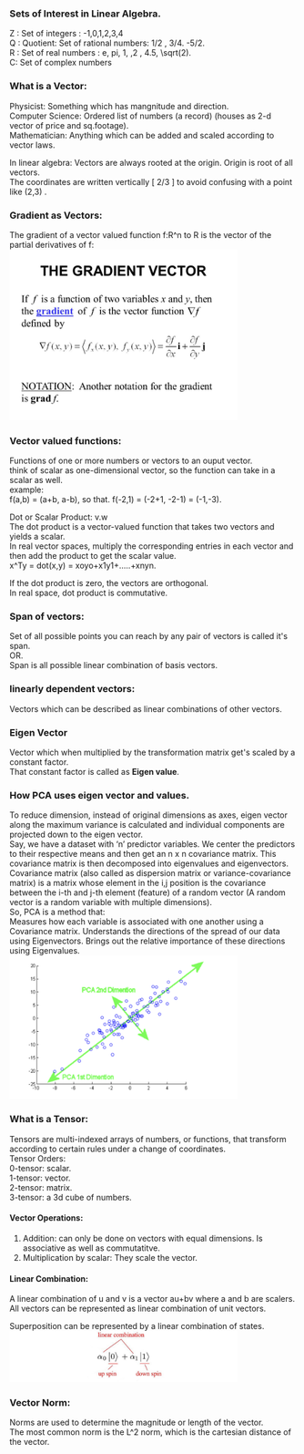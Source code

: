 ### Sets of Interest in Linear Algebra.   
Z : Set of integers : -1,0,1,2,3,4     
Q : Quotient: Set of rational numbers:  1/2 , 3/4. -5/2.   
R : Set of real numbers :  e, pi, 1, ,2 , 4.5, \sqrt(2).     
C:  Set of complex numbers    

### What is a Vector:   
Physicist: Something which has mangnitude and direction.  
Computer Science:  Ordered list of numbers (a record) (houses as 2-d vector of price and sq.footage).    
Mathematician:   Anything which can be added and scaled according to vector laws.   

In linear algebra: Vectors are always rooted at the origin. Origin is root of all vectors.      
The coordinates are written vertically [ 2/3 ]  to avoid confusing with a point like (2,3) . 

### Gradient as Vectors:    
The gradient of a vector valued function f:R^n to R is the vector of the partial derivatives of f:  
<img src="images/slide_7.jpeg" width="400">

### Vector valued functions:   
Functions of one or more numbers or vectors to an ouput vector.    
think of scalar as one-dimensional vector, so the function can take in a scalar as well.    
example:   
f(a,b) =  (a+b, a-b), so that.  f(-2,1) = (-2+1, -2-1) = (-1,-3).  

Dot or Scalar Product:  v.w  
The dot product is a vector-valued function that takes two vectors and yields a scalar.    
In real vector spaces, multiply the corresponding entries in each vector and then add the product to get the scalar value.    
x^Ty = dot(x,y) = xoyo+x1y1+.....+xnyn.    

If the dot product is zero, the vectors are orthogonal.     
In real space, dot product is commutative.   


### Span of vectors:   
Set of all possible points you can reach by any pair of vectors is called it's span.   
OR.  
Span is all possible linear combination of basis vectors.   

### linearly dependent vectors:    
Vectors which can be described as linear combinations of other vectors.   


### Eigen Vector 
Vector which when multiplied by the transformation matrix get's scaled by a constant factor.   
That constant factor is called as **Eigen value**.

### How PCA uses eigen vector and values. 
To reduce dimension, instead of original dimensions as axes, eigen vector along the maximum variance is calculated and individual components are projected down to the eigen vector.     
Say, we have a dataset with ‘n’ predictor variables. We center the predictors to their respective means and then get an n x n covariance matrix. This covariance matrix is then decomposed into eigenvalues and eigenvectors.  
Covariance matrix (also called as dispersion matrix or variance-covariance matrix) is a matrix whose element in the i,j position is the covariance between the i-th and j-th element (feature) of a random vector (A random vector is a random variable with multiple dimensions).  
So, PCA is a method that:  
Measures how each variable is associated with one another using a Covariance matrix. 
Understands the directions of the spread of our data using Eigenvectors. 
Brings out the relative importance of these directions using Eigenvalues. 
<img src="images/pca.png" width="400">

### What is a Tensor:    
Tensors are multi-indexed arrays of numbers, or functions, that transform according to certain rules under a change of coordinates.    
Tensor Orders:   
0-tensor:  scalar.  
1-tensor:  vector.   
2-tensor:  matrix.  
3-tensor:  a 3d cube of numbers.      

#### Vector Operations:    
1) Addition:   can only be done on vectors with equal dimensions. Is associative as well as commutatitve.      
2) Multiplication by scalar:   They scale the vector.   

#### Linear Combination:    
A linear combination of u and v is a vector au+bv where a and b are scalers.   
All vectors can be represented as linear combination of unit vectors.   

Superposition can be represented by a linear combination of states.   
<img src="images/spinors.jpeg" width="400">

### Vector Norm:   
Norms are used to determine the magnitude or length of the vector.   
The most common norm is the L^2 norm, which is the cartesian distance of the vector.   

